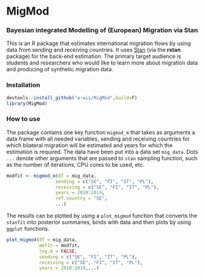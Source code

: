 # MigMod

### Bayesian integrated Modelling of (European) Migration via Stan

This is an R package that estimates international migration flows by using data from sending and receiving countries. It uses
[Stan](https://mc-stan.org) (via the **rstan** package) for the back-end estimation. The primary target audience is students and researchers who would like to learn more about migration data and producing of synthetic migration data. 

### Installation

```r
devtools::install_github("a-wis/MigMod",build=F)
library(MigMod)
```

### How to use

The package contains one key function `migmod_m` that takes as arguments a data frame with all needed variables, sending and receiving countries for which bilateral migration will be estimated and years for which the estimation is required. The data have been put into a data set `mig_data`. Dots `...` denote other arguments that are passed to `stan` sampling function, such as the number of iterations, CPU cores to be used, etc. 

```r
modfit <- migmod_m(df = mig_data, 
                  sending = c("SE", "FI", "IT", "PL"),
                  receiving = c("SE", "FI", "IT", "PL"),
                  years = 2010:2019,
                  ref.country = "SE",
                  ...)
```

The results can be plotted by using a `plot_migmod` function that converts the `stanfit` into posterior summaries, binds with data and then plots by using `ggplot` functions.

```r
plot_migmod(df = mig_data, 
            mmfit = modfit,
            log.m = FALSE,
            sending = c("SE", "FI", "IT", "PL"),
            receiving = c("SE", "FI", "IT", "PL"),
            years = 2010:2019,...)
```
